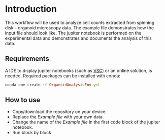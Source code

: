 # Introduction

This workflow will be used to analyze cell counts extracted from spinning disk - organoid microscopy data. The example file demonstrates how the input file should look like. The jupiter notebook is performed on the experimental data and demonstrates and documents the analysis of this data.

## Requirements

A IDE to display jupiter notebooks (such as [VSC](https://code.visualstudio.com)) or an online solution, is needed. Required packages can be installed with conda:

```ruby
conda env create -f OrganoidAnalysisEnv.yml
```

## How to use

- Copy/download the repository on your device.
- Replace the *Example file* with your own data
- Change the name of the *Example file* in the first code block of the jupiter notebook.
- Run block by block

